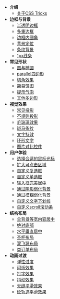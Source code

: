 - **介绍**
	- [关于CSS Tricks](/introduce.md)
- **边框与背景**
	- [半透明边框](/translucent-borders.md)
	- [多重边框](/multiple-borders.md)
	- [边框内圆角](/inner-rounding.md)
	- [背景定位](/extended-bg-position.md)
	- [条纹背景](/stripes-background.md)
	- [1px线条](/one-pixel-line.md)
- **常见形状**
	- [圆与椭圆](/ellipse.md)
	- [parallel四边形](/parallelogram.md)
	- [切角效果](/bevel-corners.md)
	- [简易饼图](/pie-chart.md)
	- [提示气泡](/poptip.md)
	- [其他多边形](/polygon.md)
- **视觉效果**
	- [常见投影](/single-projection.md)
	- [不规则投影](/irregular-projection.md)
	- [毛玻璃效果](/frosted-glass.md)
	- [斑马条纹](/zebra-stripes.md)
	- [文字特效](/text-effects.md)
	- [环形文字](/circular-text.md)
	- [图片对比控件](/image-slider.md)
- **用户体验**
	- [选择合适的鼠标光标](/mouse-cursor.md)
	- [扩大可点击区域](/extend-hit-area.md)
	- [自定义复选框](/custom-checkbox.md)
	- [自定义单选框](/custom-radio.md)
	- [输入框完美居中](/input-align.md)
	- [通过阴影弱化背景](/shadow-weaken-background.md)
	- [通过模糊弱化背景](/blurry-weaken-background.md)
	- [自定义文字下划线](/text-underline.md)
	- [自定义scroll滚动条](/scrollbar.md)
- **结构布局**
	- [全背景等宽内容居中](/fluid-fixed.md)
	- [绝对底部](/sticky-footer.md)
	- [水平垂直居中](/centering-known.md)
	- [圣杯布局](/holy-grail-layout.md)
	- [双飞翼布局](/double-wing-layout.md)
	- [类订单布局](/class-order-layout.md)
- **动画过渡**
	- [弹性过度](/elastic.md)
	- [闪烁效果](/blink.md)
	- [打字效果](/typing.md)
	- [抖动效果](/shake.md)
	- [无缝平滑效果](/smooth.md)
	- [延轨迹平滑效果](/circular-smooth.md)
	<!-- - [掘金沸点点赞效果](hotspot-like) -->
